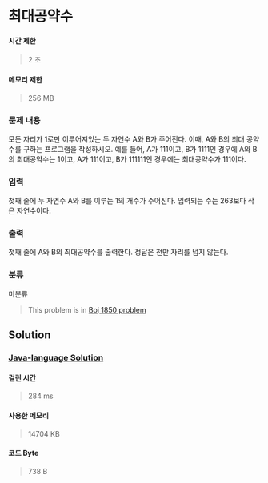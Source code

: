 # 최대공약수
#### 시간 제한
> 2 초
#### 메모리 제한
> 256 MB
### 문제 내용

모든 자리가 1로만 이루어져있는 두 자연수 A와 B가 주어진다. 이때, A와 B의 최대 공약수를 구하는 프로그램을 작성하시오.
예를 들어, A가 111이고, B가 1111인 경우에 A와 B의 최대공약수는 1이고, A가 111이고, B가 111111인 경우에는 최대공약수가 111이다.

### 입력

첫째 줄에 두 자연수 A와 B를 이루는 1의 개수가 주어진다. 입력되는 수는 263보다 작은 자연수이다.

### 출력

첫째 줄에 A와 B의 최대공약수를 출력한다. 정답은 천만 자리를 넘지 않는다.

### 분류
미분류
> This problem is in [Boj 1850 problem](https://www.acmicpc.net/problem/1850)

## Solution
### [Java-language Solution](./main.java)
#### 걸린 시간
> 284 ms
#### 사용한 메모리
> 14704 KB
#### 코드 Byte
> 738 B
